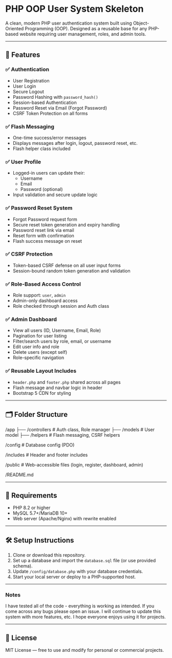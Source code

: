 # PHP OOP User System Skeleton

A clean, modern PHP user authentication system built using Object-Oriented Programming (OOP). Designed as a reusable base for any PHP-based website requiring user management, roles, and admin tools.

---

## 🚀 Features

### ✅ Authentication

- User Registration
- User Login
- Secure Logout
- Password Hashing with `password_hash()`
- Session-based Authentication
- Password Reset via Email (Forgot Password)
- CSRF Token Protection on all forms

### ✅ Flash Messaging

- One-time success/error messages
- Displays messages after login, logout, password reset, etc.
- Flash helper class included

### ✅ User Profile

- Logged-in users can update their:
    - Username
    - Email
    - Password (optional)
- Input validation and secure update logic

### ✅ Password Reset System

- Forgot Password request form
- Secure reset token generation and expiry handling
- Password reset link via email
- Reset form with confirmation
- Flash success message on reset

### ✅ CSRF Protection

- Token-based CSRF defense on all user input forms
- Session-bound random token generation and validation

### ✅ Role-Based Access Control

- Role support: `user`, `admin`
- Admin-only dashboard access
- Role checked through session and Auth class

### ✅ Admin Dashboard

- View all users (ID, Username, Email, Role)
- Pagination for user listing
- Filter/search users by role, email, or username
- Edit user info and role
- Delete users (except self)
- Role-specific navigation

### ✅ Reusable Layout Includes

- `header.php` and `footer.php` shared across all pages
- Flash message and navbar logic in header
- Bootstrap 5 CDN for styling

---

## 🗂️ Folder Structure

/app
├── /controllers # Auth class, Role manager
├── /models # User model
├── /helpers # Flash messaging, CSRF helpers

/config # Database config (PDO)

/includes # Header and footer includes

/public # Web-accessible files (login, register, dashboard, admin)

/README.md

---

## 🧠 Requirements

- PHP 8.2 or higher
- MySQL 5.7+/MariaDB 10+
- Web server (Apache/Nginx) with rewrite enabled

---

## 🛠 Setup Instructions

1. Clone or download this repository.
2. Set up a database and import the `database.sql` file (or use provided schema).
3. Update `/config/database.php` with your database credentials.
4. Start your local server or deploy to a PHP-supported host.

---

### Notes

I have tested all of the code - everything is working as intended. If you come across any bugs please open an issue. I will continue to update this system with more features, etc. I hope everyone enjoys using it for projects.

---

## 📄 License

MIT License — free to use and modify for personal or commercial projects.
